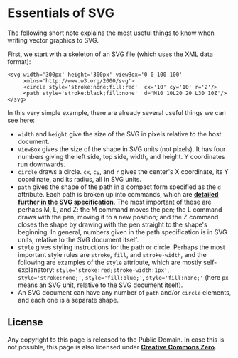 # Essentials of SVG

The following short note explains the most useful things to know when writing vector graphics to SVG.

First, we start with a skeleton of an SVG file (which uses the XML data format):

    <svg width='300px' height='300px' viewBox='0 0 100 100'
         xmlns='http://www.w3.org/2000/svg'>
         <circle style='stroke:none;fill:red'  cx='10' cy='10' r='2'/>
         <path style='stroke:black;fill:none'  d='M10 10L20 20 L30 10Z'/>
    </svg>

In this very simple example, there are already several useful things we can see here:

- `width` and `height` give the size of the SVG in pixels relative to the host document.
- `viewBox` gives the size of the shape in SVG units (not pixels).  It has four numbers giving the left side, top side, width, and height.  Y coordinates run downwards.
- `circle` draws a circle.  `cx`, `cy`, and `r` gives the center's X coordinate, its Y coordinate, and its radius, all in SVG units.
- `path` gives the shape of the path in a compact form specified as the `d` attribute.  Each path is broken up into commands, which are [**detailed further in the SVG specification**](https://www.w3.org/TR/SVG/paths.html#PathData). The most important of these are perhaps M, L, and Z: the M command moves the pen; the L command draws with the pen, moving it to a new position; and the Z command closes the shape by drawing with the pen straight to the shape's beginning.  In general, numbers given in the path specification is in SVG units, relative to the SVG document itself.
- `style` gives styling instructions for the path or circle.  Perhaps the most important style rules are `stroke`, `fill`, and `stroke-width`, and the following are examples of the `style` attribute, which are mostly self-explanatory: `style='stroke:red;stroke-width:1px'`, `style='stroke:none;'`, `style='fill:blue;'`, `style='fill:none;'` (here `px` means an SVG unit, relative to the SVG document itself).
- An SVG document can have any number of `path` and/or `circle` elements, and each one is a separate shape.

<a id=License></a>
## License

Any copyright to this page is released to the Public Domain.  In case this is not possible, this page is also licensed under [**Creative Commons Zero**](https://creativecommons.org/publicdomain/zero/1.0/).

